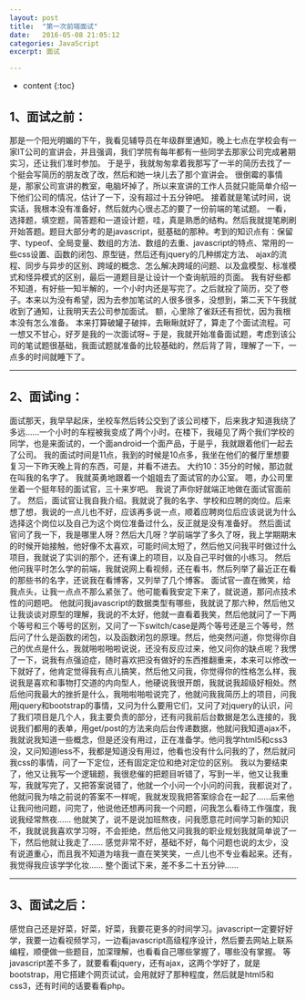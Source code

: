 ```yaml
---
layout: post
title:  "第一次前端面试"
date:   2016-05-08 21:05:12
categories: JavaScript
excerpt: 面试

---
```


* content
{:toc}


## 1、面试之前：

那是一个阳光明媚的下午，我看见辅导员在年级群里通知，晚上七点在学校会有一家IT公司的宣讲会，并且强调，我们学院有每年都有一些同学去那家公司完成暑期实习，还让我们准时参加。
于是乎，我就匆匆拿着我那写了一半的简历去找了一个挺会写简历的朋友改了改，然后和她一块儿去了那个宣讲会。
很倒霉的事情是，那家公司宣讲的教室，电脑坏掉了，所以来宣讲的工作人员就只能简单介绍一下他们公司的情况，估计了一下，没有超过十五分钟吧。
接着就是笔试时间，说实话，我根本没有准备好，然后就内心很忐忑的要了一份前端的笔试题。
一看，选择题，填空题，简答题和一道设计题，哇，真是熟悉的结构。然后我就提笔刷刷开始答题。题目大部分考的是javascript，挺基础的那种。考到的知识点有：保留字、typeof、全局变量、数组的方法、数组的去重、javascript的特点、常用的一些css设置、函数的闭包、原型链，然后还有jquery的几种绑定方法、 ajax的流程、同步与异步的区别、跨域的概念、怎么解决跨域的问题、以及盒模型、标准模式和怪异模式的区别，最后一道题目是让设计一个查询航班的页面。
我有好些都不知道，有好些一知半解的，一个小时内还是写完了。之后就投了简历，交了卷子。本来以为没有希望，因为去参加笔试的人很多很多，没想到，第二天下午我就收到了通知，让我明天去公司参加面试。
额，心里除了雀跃还有担忧，因为我根本没有怎么准备。
本来打算破罐子破摔，去瞅瞅就好了，算走了个面试流程。可一想又不甘心，好歹是我的一次面试呀~
于是，我就开始准备面试题，考虑到该公司的笔试题很基础，我面试题就准备的比较基础的，然后背了背，理解了一下，一点多的时间就睡下了。

---

## 2、面试ing：
面试那天，我早早起床，坐校车然后转公交到了该公司楼下，后来我才知道我绕了多远……一个小时的车程被我变成了两个小时。在楼下，我碰见了两个我们学校的同学，也是来面试的，一个面android一个面产品，于是乎，我就跟着他们一起去了公司。
我的面试时间是11点，我到的时候是10点多，我坐在他们的餐厅里想要复习一下昨天晚上背的东西，可是，并看不进去。
大约10：35分的时候，那边就在叫我的名字了。
我就英勇地跟着一个姐姐去了面试官的办公室。
嗯，办公司里坐着一个挺年轻的面试官，三十来岁吧。
我说了声你好就端正地做在面试官面前了。
然后，面试官让我自我介绍。我就说了我的名字、学校和应聘的岗位。后来想了想，我说的一点儿也不好，应该再多说一点，顺着应聘岗位后应该说说为什么选择这个岗位以及自己为这个岗位准备过什么，反正就是没有准备好。
然后面试官问了我一下，我是哪里人呀？然后大几呀？学前端学了多久了呀，我上学期期末的时候开始接触，他好像不太喜欢，可能时间太短了，然后他又问我平时做过什么项目，我就说了实训的那个，还有课上的项目，以及自己平时做的小练习。
然后他问我平时怎么学的前端，我就说网上看视频，还在看书，然后列举了最近正在看的那些书的名字，还说我在看博客，又列举了几个博客。
面试官一直在微笑，给我点头，让我一点点不那么紧张了。他可能看我安定下来了，就说道，那问点技术性的问题吧。
他就问我javascript的数据类型有哪些，我就说了那六种，然后他又让我谈谈对原型的理解，我说的不太好，他就一直看着我笑，然后他就问了一下两个等号和三个等号的区别，又问了一下switch/case是两个等号还是三个等号，然后问了什么是函数的闭包，以及函数闭包的原理。然后，他突然问道，你觉得你自己的优点是什么，我就啪啦啪啦说说，还没有反应过来，他又问你的缺点呢？我愣了一下，说我有点强迫症，随时喜欢把没有做好的东西推翻重来，本来可以修改一下就好了，他肯定觉得我有点儿搞笑，然后他又问我，你觉得你的性格怎么样，我说我是喜欢和事物打交道的内向型人，他硬说我很开朗，我就说我超级好相处。然后他问我最大的挫折是什么，我啪啦啪啦说完了，他就问我我简历上的项目，问我用jquery和bootstrap的事情，又问为什么要用它们，又问了对jquery的认识，问了我们项目是几个人，我主要负责的部分，还有问我前后台数据是怎么连接的，我说我们都用的表单，用get/post的方法来向后台传递数据，他就问我知道ajax不，我就说我知道一些概念，但是还没有用过，正在准备学。他问我学html5和css3没，又问知道less不，我都是知道没有用过，他看也没有什么问我的了，然后就问我css的事情，问了一下定位，还有固定定位和绝对定位的区别。
我以为要结束了，他又让我写一个逻辑题，我很悲催的把题目听错了，写到一半，他又让我重写，我就写完了，又把答案说错了，他就一个小问一个小问的问我，我都说对了，他就问我为啥之前说的答案不一样呢，我就发现我把答案综合在一起了……后来他让我问他问题，问完了，他说他还想再问我一个问题，问我怎么看待工作强度，我说我经常熬夜……
他就笑了，说不是说加班熬夜，问我愿意花时间学习新的知识不，我就说我喜欢学习呀，不会拒绝，然后他又问我我的职业规划我就简单说了一下，然后他就让我走了……
感觉非常不好，基础不好，每个问题也说的太少，没有说道重心，而且我不知道为啥我一直在笑笑笑，一点儿也不专业看起来。还有，我觉得我应该学学化妆……
整个面试下来，差不多二十五分钟……

---

## 3、面试之后：
感觉自己还是好菜，好菜，好菜，我要花更多的时间学习。javascript一定要好好学，我要一边看视频学习，一边看javascript高级程序设计，然后要去网站上联系编程，顺便做一些题目，加深理解，也看看自己哪些掌握了，哪些没有掌握。
等javascript差不多了，就要看看jquery，还有ajax，这两个学好了，就是bootstrap，用它搭建个网页试试，会用就好了那种程度，然后就是html5和css3，还有时间的话要看看php。




